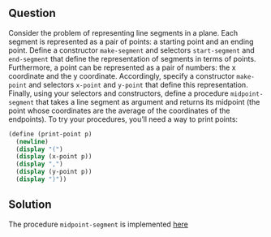 Question
--------
Consider the problem of representing line segments in a plane. Each segment is
represented as a pair of points: a starting point and an ending point. Define a
constructor `make-segment` and selectors `start-segment` and `end-segment` that
define the representation of segments in terms of points. Furthermore, a point
can be represented as a pair of numbers: the x coordinate and the y coordinate.
Accordingly, specify a constructor `make-point` and selectors `x-point` and
`y-point` that define this representation. Finally, using your selectors and
constructors, define a procedure `midpoint-segment` that takes a line segment
as argument and returns its midpoint (the point whose coordinates are the
average of the coordinates of the endpoints).  To try your procedures, you’ll
need a way to print points:

```scheme
(define (print-point p)
  (newline)
  (display "(")
  (display (x-point p))
  (display ",")
  (display (y-point p))
  (display ")"))
```

Solution
--------
The procedure `midpoint-segment` is implemented [here](line_segment.scm)
